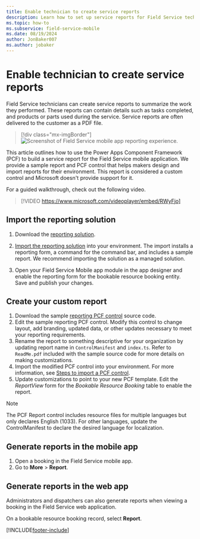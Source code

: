 ```yaml
---
title: Enable technician to create service reports
description: Learn how to set up service reports for Field Service technicians.
ms.topic: how-to
ms.subservice: field-service-mobile
ms.date: 08/19/2024
author: JonBaker007
ms.author: jobaker
---
```


# Enable technician to create service reports

Field Service technicians can create service reports to summarize the work they performed. These reports can contain details such as tasks completed, and products or parts used during the service. Service reports are often delivered to the customer as a PDF file.

> [!div class="mx-imgBorder"]
> ![Screenshot of Field Service mobile app reporting experience.](../media/mobile-2020-reporting-app.png)

This article outlines how to use the Power Apps Component Framework (PCF) to build a service report for the Field Service mobile application. We provide a sample report and PCF control that helps makers design and import reports for their environment. This report is considered a custom control and Microsoft doesn't provide support for it.

For a guided walkthrough, check out the following video.

> [!VIDEO https://www.microsoft.com/videoplayer/embed/RWyFjo]

## Import the reporting solution

1. Download the [reporting solution](https://aka.ms/fsmreporting-solution).

1. [Import the reporting solution](/power-apps/maker/data-platform/import-update-export-solutions) into your environment. The import installs a reporting form, a command for the command bar, and includes a sample report. We recommend importing the solution as a managed solution.

1. Open your Field Service Mobile app module in the app designer and enable the reporting form for the bookable resource booking entity. Save and publish your changes.

## Create your custom report

1. Download the sample [reporting PCF control](https://aka.ms/fsmreporting-pcf) source code.
1. Edit the sample reporting PCF control. Modify this control to change layout, add branding, updated data, or other updates necessary to meet your reporting requirements.
1. Rename the report to something descriptive for your organization by updating report name in ```ControlManifest``` and ```index.ts```. Refer to ```ReadMe.pdf``` included with the sample source code for more details on making customizations.
1. Import the modified PCF control into your environment. For more information, see [Steps to import a PCF control](/power-apps/developer/component-framework/import-custom-controls).
1. Update customizations to point to your new PCF template. Edit the *ReportView* form for the *Bookable Resource Booking* table to enable the report.

> [!NOTE]
> The PCF Report control includes resource files for multiple languages but only declares English (1033). For other languages, update the ControlManifest to declare the desired language for localization.

## Generate reports in the mobile app

1. Open a booking in the Field Service mobile app.
1. Go to **More** > **Report**.

## Generate reports in the web app

Administrators and dispatchers can also generate reports when viewing a booking in the Field Service web application.

On a bookable resource booking record, select **Report**.

[!INCLUDE[footer-include](../../includes/footer-banner.md)]
